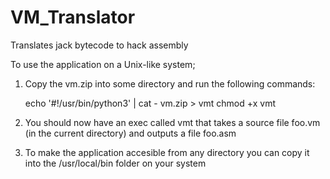 # VM_Translator
Translates jack bytecode to hack assembly

To use the application on a Unix-like system;
1) Copy the vm.zip into some directory and run the following commands:

   echo '#!/usr/bin/python3' | cat - vm.zip > vmt
   chmod +x vmt

3) You should now have an exec called vmt that takes a source file foo.vm (in the current directory) and outputs a file foo.asm
4) To make the application accesible from any directory you can copy it into the /usr/local/bin folder on your system
